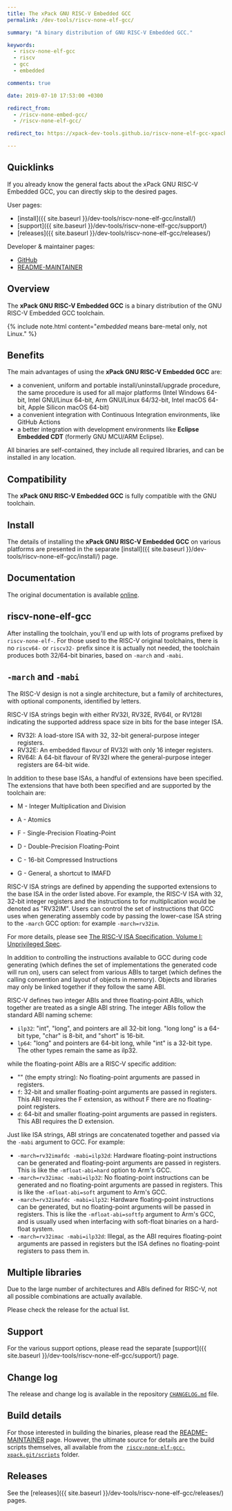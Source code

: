 ```yaml
---
title: The xPack GNU RISC-V Embedded GCC
permalink: /dev-tools/riscv-none-elf-gcc/

summary: "A binary distribution of GNU RISC-V Embedded GCC."

keywords:
  - riscv-none-elf-gcc
  - riscv
  - gcc
  - embedded

comments: true

date: 2019-07-10 17:53:00 +0300

redirect_from:
  - /riscv-none-embed-gcc/
  - /riscv-none-elf-gcc/

redirect_to: https://xpack-dev-tools.github.io/riscv-none-elf-gcc-xpack/

---
```


## Quicklinks

If you already know the general facts about the xPack GNU RISC-V Embedded GCC,
you can directly skip to the desired pages.

User pages:

- [install]({{ site.baseurl }}/dev-tools/riscv-none-elf-gcc/install/)
- [support]({{ site.baseurl }}/dev-tools/riscv-none-elf-gcc/support/)
- [releases]({{ site.baseurl }}/dev-tools/riscv-none-elf-gcc/releases/)

Developer & maintainer pages:

- [GitHub](https://github.com/xpack-dev-tools/riscv-none-elf-gcc-xpack/)
- [README-MAINTAINER](https://github.com/xpack-dev-tools/riscv-none-elf-gcc-xpack/blob/xpack/README-MAINTAINER.md)

## Overview

The **xPack GNU RISC-V Embedded GCC**
is a binary distribution of the GNU RISC-V Embedded GCC toolchain.

{% include note.html content="_embedded_ means bare-metal only, not Linux." %}

## Benefits

The main advantages of using the **xPack GNU RISC-V Embedded GCC** are:

- a convenient, uniform and portable install/uninstall/upgrade procedure,
  the same procedure is used for all major
  platforms (Intel Windows 64-bit, Intel GNU/Linux 64-bit, Arm GNU/Linux
  64/32-bit, Intel macOS 64-bit, Apple Silicon macOS 64-bit)
- a convenient integration with Continuous Integration environments,
  like GitHub Actions
- a better integration with development environments
  like **Eclipse Embedded CDT** (formerly GNU MCU/ARM Eclipse).

All binaries are self-contained, they include all required libraries,
and can be installed in any location.

## Compatibility

The **xPack GNU RISC-V Embedded GCC** is fully compatible with the
GNU toolchain.

## Install

The details of installing the **xPack GNU RISC-V Embedded GCC** on various
platforms are presented in the separate
[install]({{ site.baseurl }}/dev-tools/riscv-none-elf-gcc/install/) page.

## Documentation

The original documentation is available
[online](https://gcc.gnu.org/onlinedocs/).

## riscv-none-elf-gcc

After installing the toolchain, you'll end up with lots of programs
prefixed by `riscv-none-elf-`. For those used to the RISC-V original
toolchains, there is no `riscv64-` or `riscv32-` prefix since it is
actually not needed, the toolchain produces both 32/64-bit binaries,
based on `-march` and `-mabi`.

## `-march` and `-mabi`

The RISC-V design is not a single architecture, but a family of
architectures, with optional components, identified by letters.

RISC-V ISA strings begin with either RV32I, RV32E, RV64I, or RV128I
indicating the supported address space size in bits for the base integer ISA.

- RV32I: A load-store ISA with 32, 32-bit general-purpose integer registers.
- RV32E: An embedded flavour of RV32I with only 16 integer registers.
- RV64I: A 64-bit flavour of RV32I where the general-purpose integer registers
  are 64-bit wide.

In addition to these base ISAs, a handful of extensions have been
specified. The extensions that have both been specified and are supported
by the toolchain are:

- M - Integer Multiplication and Division
- A - Atomics
- F - Single-Precision Floating-Point
- D - Double-Precision Floating-Point
- C - 16-bit Compressed Instructions

- G - General, a shortcut to IMAFD

RISC-V ISA strings are defined by appending the supported extensions to the
base ISA in the order listed above. For example, the RISC-V ISA with 32,
32-bit integer registers and the instructions to for multiplication would
be denoted as "RV32IM". Users can control the set of instructions that GCC
uses when generating assembly code by passing the lower-case ISA string to
the `-march` GCC option: for example `-march=rv32im`.

For more details, please see
[The RISC-V ISA Specification, Volume I: Unprivileged Spec](https://riscv.org/specifications/).

In addition to controlling the instructions available to GCC during code
generating (which defines the set of implementations the generated code
will run on), users can select from various ABIs to target (which defines
the calling convention and layout of objects in memory). Objects and
libraries may only be linked together if they follow the same ABI.

RISC-V defines two integer ABIs and three floating-point ABIs, which
together are treated as a single ABI string. The integer ABIs follow the
standard ABI naming scheme:

- `ilp32`: "int", "long", and pointers are all 32-bit long. "long long" is
  a 64-bit type, "char" is 8-bit, and "short" is 16-bit.
- `lp64`: "long" and pointers are 64-bit long, while "int" is a 32-bit type.
  The other types remain the same as ilp32.

while the floating-point ABIs are a RISC-V specific addition:

- "" (the empty string): No floating-point arguments are passed in registers.
- `f`: 32-bit and smaller floating-point arguments are passed in registers.
  This ABI requires the F extension, as without F there are no
  floating-point registers.
- `d`: 64-bit and smaller floating-point arguments are passed in registers.
  This ABI requires the D extension.

Just like ISA strings, ABI strings are concatenated together and passed via
the `-mabi` argument to GCC. For example:

- `-march=rv32imafdc -mabi=ilp32d`: Hardware floating-point instructions can
  be generated and floating-point arguments are passed in registers. This
  is like the `-mfloat-abi=hard` option to Arm's GCC.
- `-march=rv32imac -mabi=ilp32`: No floating-point instructions can be
  generated and no floating-point arguments are passed in registers. This
  is like the `-mfloat-abi=soft` argument to Arm's GCC.
- `-march=rv32imafdc -mabi=ilp32`: Hardware floating-point instructions can
  be generated, but no floating-point arguments will be passed in
  registers. This is like the `-mfloat-abi=softfp` argument to Arm's GCC,
  and is usually used when interfacing with soft-float binaries on a
  hard-float system.
- `-march=rv32imac -mabi=ilp32d`: Illegal, as the ABI requires floating-point
  arguments are passed in registers but the ISA defines no floating-point
  registers to pass them in.

## Multiple libraries

Due to the large number of architectures and ABIs defined for RISC-V, not all
possible combinations are actually available.

Please check the release for the actual list.

## Support

For the various support options, please read the separate
[support]({{ site.baseurl }}/dev-tools/riscv-none-elf-gcc/support/) page.

## Change log

The release and change log is available in the repository
[`CHANGELOG.md`](https://github.com/xpack-dev-tools/riscv-none-elf-gcc-xpack/blob/xpack/CHANGELOG.md) file.

## Build details

For those interested in building the binaries, please read the
[README-MAINTAINER](https://github.com/xpack-dev-tools/riscv-none-elf-gcc-xpack/blob/xpack/README-MAINTAINER.md)
page.
However, the ultimate source for details are the build scripts themselves,
all available from the 
[`riscv-none-elf-gcc-xpack.git/scripts`](https://github.com/xpack-dev-tools/riscv-none-elf-gcc-xpack/tree/xpack/scripts/)
folder.

## Releases

See the [releases]({{ site.baseurl }}/dev-tools/riscv-none-elf-gcc/releases/) pages.
